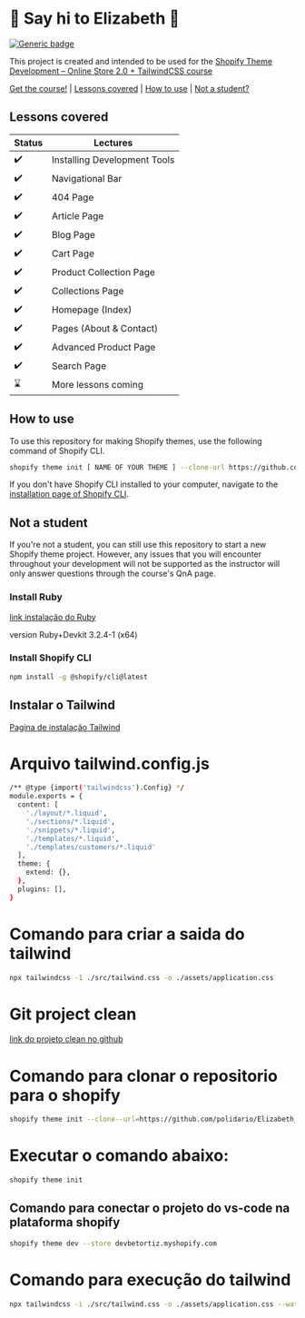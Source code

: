 # :wave: Say hi to Elizabeth :wave:

[![Generic badge](https://img.shields.io/badge/course%20available%3F-yes-green.svg)](https://shields.io/)

This project is created and intended to be used for the [Shopify Theme Development – Online Store 2.0 + TailwindCSS course](https://weeklyhow.com/courses/)


[Get the course!](https://weeklyhow.com/) | [Lessons covered](#lessons-covered) |
[How to use](#how-to-use) | [Not a student?](#not-a-student)

## Lessons covered

Status | Lectures
------------ | -------------
:heavy_check_mark: | Installing Development Tools
:heavy_check_mark: | Navigational Bar
:heavy_check_mark: | 404 Page
:heavy_check_mark: | Article Page
:heavy_check_mark: | Blog Page
:heavy_check_mark: | Cart Page
:heavy_check_mark: | Product Collection Page
:heavy_check_mark: | Collections Page
:heavy_check_mark: | Homepage (Index)
:heavy_check_mark: | Pages (About & Contact)
:heavy_check_mark: | Advanced Product Page
:heavy_check_mark: | Search Page
:hourglass: | More lessons coming

## How to use

To use this repository for making Shopify themes, use the following command of Shopify CLI.
```sh
shopify theme init [ NAME OF YOUR THEME ] --clone-url https://github.com/polidario/Elizabeth_Clean
```

If you don't have Shopify CLI installed to your computer, navigate to the [installation page of Shopify CLI](https://shopify.dev/themes/tools/cli/installation).

## Not a student

If you're not a student, you can still use this repository to start a new Shopify theme project. However, any issues that you will encounter throughout your development will not be supported as the instructor will only answer questions through the course's QnA page.


### Install Ruby
[link instalação do Ruby](https://rubyinstaller.org/downloads/)

version  Ruby+Devkit 3.2.4-1 (x64)


### Install Shopify CLI
```bash
npm install -g @shopify/cli@latest
```

## Instalar o Tailwind
[Pagina de instalação Tailwind](https://tailwindcss.com/docs/installation)
# Arquivo tailwind.config.js
```bash
/** @type {import('tailwindcss').Config} */
module.exports = {
  content: [
    './layout/*.liquid',
    './sections/*.liquid',
    './snippets/*.liquid',
    './templates/*.liquid',
    './templates/customers/*.liquid'
  ],
  theme: {
    extend: {},
  },
  plugins: [],
}

```
# Comando para criar a saida do tailwind
```bash
npx tailwindcss -1 ./src/tailwind.css -o ./assets/application.css
```


# Git project clean
[link do projeto clean no github](https://github.com/polidario/Elizabeth_Clean)
# Comando para clonar o repositorio para o shopify
```bash
shopify theme init --clone--url=https://github.com/polidario/Elizabeth_Clean.git
```

# Executar o comando abaixo:
```bash
shopify theme init
```

## Comando para conectar o projeto do vs-code na plataforma shopify
```bash
shopify theme dev --store devbetortiz.myshopify.com
```

# Comando para execução do tailwind
```bash
npx tailwindcss -i ./src/tailwind.css -o ./assets/application.css --watch
```